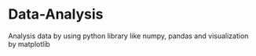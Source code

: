 # Data-Analysis
Analysis data by using python library like numpy, pandas and visualization by matplotlib 

